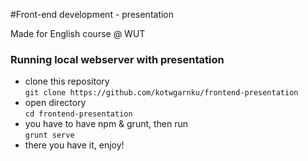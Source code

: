 #Front-end development - presentation

Made for English course @ WUT

### Running local webserver with presentation

  * clone this repository  
  `git clone https://github.com/kotwgarnku/frontend-presentation`
  * open directory  
  `cd frontend-presentation`
  * you have to have npm & grunt, then run  
  `grunt serve`
  * there you have it, enjoy!
